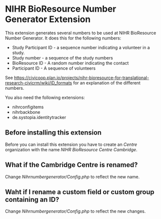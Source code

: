 # NIHR BioResource Number Generator Extension

This extension generates several numbers to be used at NIHR BioResource Number Generator. It does this for the following numbers:

* Study Participant ID - a sequence number indicating a volunteer in a study.
* Study number - a sequence of the study numbers
* BioResource ID - A random number indicating the contact
* Participant ID - A sequence of volunteers

See https://civicoop.plan.io/projects/nihr-bioresource-for-translational-research-civicrm/wiki/ID_formats for an explanation
of the different numbers.

You also need the following extensions:

* nihrconfigitems
* nihrbackbone
* de.systopia.identitytracker

## Before installing this extension

Before you can install this extension you have to create an _Centre_ organization with the name *NIHR BioResource Centre Cambridge*.

## What if the Cambridge Centre is renamed?

Change _Nihrnumbergenerator/Config.php_ to reflect the new name.

## Waht if I rename a custom field or custom group containing an ID?

Change _Nihrnumbergenerator/Config.php_ to reflect the new changes.

